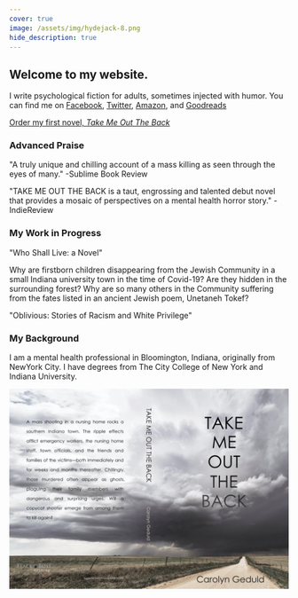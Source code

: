 ```yaml
---
cover: true
image: /assets/img/hydejack-8.png
hide_description: true
---
```

## Welcome to my website. 

I write psychological fiction for adults, sometimes injected with humor. You can find me on [Facebook](https://www.facebook.com/Carolyn-Geduld-Author-112047537150330), [Twitter](https://twitter.com/CarolynGeduld), [Amazon](https://www.amazon.com/author/carolyngeduld), and [Goodreads](https://www.goodreads.com/author/show/100316.Carolyn_Geduld)


[Order my first novel, *Take Me Out The Back*](https://read.amazon.com/kp/embed?asin=B08B1LV1RX&preview=newtab&linkCode=kpe&ref_=cm_sw_r_kb_dp_nTSsFbS4V1DB1
)
### Advanced Praise

"A truly unique and chilling account of a mass killing as seen through the eyes of many." -Sublime Book Review

"TAKE ME OUT THE BACK is a taut, engrossing and talented debut novel that provides a mosaic of perspectives on a mental health horror story." -IndieReview
### My Work in Progress

"Who Shall Live: a Novel"

Why are firstborn children disappearing from the Jewish Community in a small Indiana university town in the time of Covid-19? Are they hidden in the surrounding forest? Why are so many others in the Community suffering from the fates listed in an ancient Jewish poem, Unetaneh Tokef?

"Oblivious: Stories of Racism and White Privilege"
### My Background

I am a mental health professional in Bloomington, Indiana, originally from NewYork City. I have degrees from The City College of New York and Indiana University.

![Take Me Out the Back cover](assets/img/takemeoutthebackcover.png)